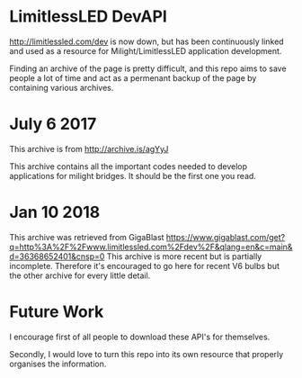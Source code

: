 # LimitlessLED DevAPI
http://limitlessled.com/dev is now down, but has been continuously linked and used as a resource for Milight/LimitlessLED application development. 

Finding an archive of the page is pretty difficult, and this repo aims to save people a lot of time and act as a permenant backup of the page by containing various archives. 

# July 6 2017
This archive is from http://archive.is/agYyJ

This archive contains all the important codes needed to develop applications for milight bridges. It should be the first one you read. 

# Jan 10 2018 
This archive was retrieved from GigaBlast
https://www.gigablast.com/get?q=http%3A%2F%2Fwww.limitlessled.com%2Fdev%2F&qlang=en&c=main&d=36368652401&cnsp=0 
This archive is more recent but is partially incomplete. Therefore it's encouraged to go here for recent V6 bulbs but the other archive for every little detail.

# Future Work
I encourage first of all people to download these API's for themselves. 

Secondly, I would love to turn this repo into its own resource that properly organises the information. 
